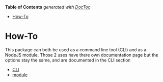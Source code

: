 <!-- START doctoc generated TOC please keep comment here to allow auto update -->
<!-- DON'T EDIT THIS SECTION, INSTEAD RE-RUN doctoc TO UPDATE -->
**Table of Contents**  *generated with [DocToc](https://github.com/thlorenz/doctoc)*

- [How-To](#how-to)

<!-- END doctoc generated TOC please keep comment here to allow auto update -->

# How-To

This package can both be used as a command line tool (CLI) and as a NodeJS module. Those 2 uses have there own documentation page but the options stay the same, and are documented in the CLI section
* [CLI](./cli.md)
* [module](./module.md)
